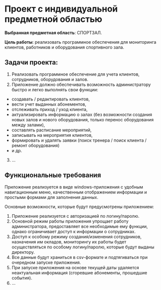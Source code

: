 # Проект с индивидуальной предметной областью

**Выбранная предметная область**: СПОРТЗАЛ.

**Цель работы**: реализовать программное обеспечения для мониторинга клиентов, работников и оборудования спортивного зала.

## Задачи проекта:
1.	Реализовать программное обеспечение для учета клиентов, сотрудников, оборудования и залов.
2.	Приложение должно обеспечивать возможность администратору быстро и легко выполнять свои функции:
*	создавать / редактировать клиентов,
*	вести учет выданных абонементов,
*	отслеживать приход / уход клиента,
*	актуализировать информацию о залах (без возможности создания новых залов и нового оборудования, только перенос оборудования между залами),
*	составлять расписание мероприятий,
*	записывать на мероприятия клиентов,
*	формировать и удалять заявки (поиск тренера / поиск клиента / ремонт оборудования)
*	и др.
3.	…

## Функциональные требования

Приложение реализуется в виде windows-приложения с удобным навигационным меню, качественным отображением информации и простыми формами для заполнения данных.

Основные возможности, которые будут предусмотрены приложением:

1.	Приложение реализуется с авторизацией по логину/паролю.
2.	Основной режим работы приложения упрощает работу администратора, предоставляет все необходимые ему функции, однако ограничивает доступ к информации о сотрудниках.
3.	Доступ к особому режиму создания/изменения сотрудников, назначения им окладов, мониторингу их работы будет осуществляться по особому логину/паролю, которые будут выданы директору.
4.	Все данные будут храниться в csv-формате и подтягиваться при очередном запуске приложения. 
5.	При запуске приложения на основе текущей даты удаляется неактуальная информация (сгоревшие абонементы, прошедшие события).
6.	…